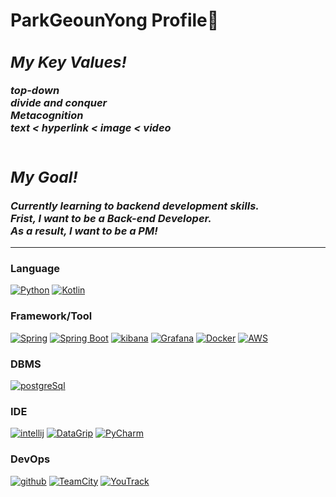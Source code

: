 <h1> ParkGeounYong Profile🌱</h1>
  
  
<h3>
  <i>
    <h2>My Key Values!</h2>
    top-down<br>
    divide and conquer<br>
    Metacognition<br>
    text < hyperlink < image < video<br><br>
  </i>
</h3>    
  
<h3>
  <i>
    <h2>My Goal!</h2>
    Currently learning to backend development skills.<br>
    Frist, I want to be a Back-end Developer.<br>
    As a result, I want to be a PM!
  </i>
</h3> 
  
----------------------------------------------------------------------
### Language
[![Python](https://img.shields.io/badge/python-black?style=for-the-badge&logo=python)](https://www.python.org/)
[![Kotlin](https://img.shields.io/badge/kotlin-black?style=for-the-badge&logo=kotlin)](https://www.kotlin.org/)

### Framework/Tool
[![Spring](https://img.shields.io/badge/Spring-black?style=for-the-badge&logo=Spring)](https://spring.io/)
[![Spring Boot](https://img.shields.io/badge/SpringBoot-black?style=for-the-badge&logo=SpringBoot)](https://start.spring.io/)
[![kibana](https://img.shields.io/badge/kibana-black?style=for-the-badge&logo=kibana)](https://www.kibana.com/)
[![Grafana](https://img.shields.io/badge/grafana-black?style=for-the-badge&logo=grafana)](https://www.grafana.com/)
[![Docker](https://img.shields.io/badge/Docker-black?style=for-the-badge&logo=Docker)](https://www.docker.com/)
[![AWS](https://img.shields.io/badge/AWS-black?style=for-the-badge&logo=amazon)](https://aws.amazon.com/)

### DBMS
[![postgreSql](https://img.shields.io/badge/postgreSql-black?style=for-the-badge&logo=postgreSql)](https://www.postgreSql.com/kr/database/)
  
### IDE
[![intellij](https://img.shields.io/badge/intellij-black?style=for-the-badge&logo=IntelliJ)](https://www.jetbrains.com/ko-kr/idea/)
[![DataGrip](https://img.shields.io/badge/DataGrip-black?style=for-the-badge&logo=data-grip)](https://code.DataGrip.com/)
[![PyCharm](https://img.shields.io/badge/PyCharm-black?style=for-the-badge&logo=Py-Charm)](https://code.PyCharm.com/)

  
### DevOps
[![github](https://img.shields.io/badge/github-black?style=for-the-badge&logo=github)](https://github.com/parkgeounyong)
[![TeamCity](https://img.shields.io/badge/googledrive-black?style=for-the-badge&logo=googledrive)](https://github.com/parkgeounyong)
[![YouTrack](https://img.shields.io/badge/googledrive-black?style=for-the-badge&logo=googledrive)](https://github.com/parkgeounyong)

